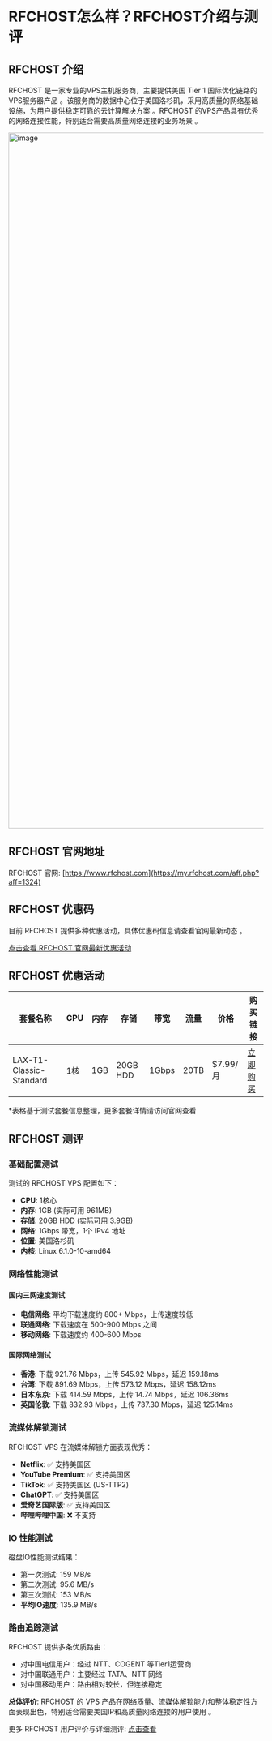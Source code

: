 # RFCHOST怎么样？RFCHOST介绍与测评

## RFCHOST 介绍

RFCHOST 是一家专业的VPS主机服务商，主要提供美国 Tier 1 国际优化链路的VPS服务器产品 。该服务商的数据中心位于美国洛杉矶，采用高质量的网络基础设施，为用户提供稳定可靠的云计算解决方案 。RFCHOST 的VPS产品具有优秀的网络连接性能，特别适合需要高质量网络连接的业务场景 。

<img width="2816" height="1373" alt="image" src="https://github.com/user-attachments/assets/69cdffb1-f183-41ce-a334-226263501a13" />

## RFCHOST 官网地址

RFCHOST 官网: [https://www.rfchost.com](https://my.rfchost.com/aff.php?aff=1324)

## RFCHOST 优惠码

目前 RFCHOST 提供多种优惠活动，具体优惠码信息请查看官网最新动态 。

[点击查看 RFCHOST 官网最新优惠活动](https://my.rfchost.com/aff.php?aff=1324)

## RFCHOST 优惠活动

| 套餐名称 | CPU | 内存 | 存储 | 带宽 | 流量 | 价格 | 购买链接 |
|---------|-----|------|------|------|------|------|----------|
| LAX-T1-Classic-Standard | 1核 | 1GB | 20GB HDD | 1Gbps | 20TB | $7.99/月 | [立即购买](https://my.rfchost.com/aff.php?aff=1324&pid=226) |

*表格基于测试套餐信息整理，更多套餐详情请访问官网查看

## RFCHOST 测评

### 基础配置测试

测试的 RFCHOST VPS 配置如下：
- **CPU**: 1核心
- **内存**: 1GB (实际可用 961MB)
- **存储**: 20GB HDD (实际可用 3.9GB)
- **网络**: 1Gbps 带宽，1个 IPv4 地址
- **位置**: 美国洛杉矶
- **内核**: Linux 6.1.0-10-amd64

### 网络性能测试

#### 国内三网速度测试
- **电信网络**: 平均下载速度约 800+ Mbps，上传速度较低
- **联通网络**: 下载速度在 500-900 Mbps 之间
- **移动网络**: 下载速度约 400-600 Mbps

#### 国际网络测试
- **香港**: 下载 921.76 Mbps，上传 545.92 Mbps，延迟 159.18ms
- **台湾**: 下载 891.69 Mbps，上传 573.12 Mbps，延迟 158.12ms  
- **日本东京**: 下载 414.59 Mbps，上传 14.74 Mbps，延迟 106.36ms
- **英国伦敦**: 下载 832.93 Mbps，上传 737.30 Mbps，延迟 125.14ms

### 流媒体解锁测试

RFCHOST VPS 在流媒体解锁方面表现优秀：
- **Netflix**: ✅ 支持美国区
- **YouTube Premium**: ✅ 支持美国区  
- **TikTok**: ✅ 支持美国区 (US-TTP2)
- **ChatGPT**: ✅ 支持美国区
- **爱奇艺国际版**: ✅ 支持美国区
- **哔哩哔哩中国**: ❌ 不支持

### IO 性能测试

磁盘IO性能测试结果：
- 第一次测试: 159 MB/s
- 第二次测试: 95.6 MB/s  
- 第三次测试: 153 MB/s
- **平均IO速度**: 135.9 MB/s

### 路由追踪测试

RFCHOST 提供多条优质路由：
- 对中国电信用户：经过 NTT、COGENT 等Tier1运营商
- 对中国联通用户：主要经过 TATA、NTT 网络
- 对中国移动用户：路由相对较长，但连接稳定

**总体评价**: RFCHOST 的 VPS 产品在网络质量、流媒体解锁能力和整体稳定性方面表现出色，特别适合需要美国IP和高质量网络连接的用户使用 。

更多 RFCHOST 用户评价与详细测评: [点击查看](https://my.rfchost.com/aff.php?aff=1324)

